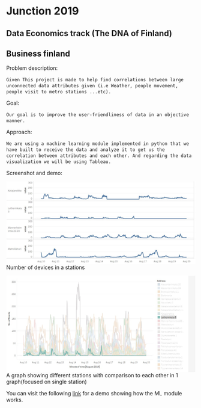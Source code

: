 # Junction 2019

## Data Economics track (The DNA of Finland)

## Business finland

Problem description:

```
Given This project is made to help find correlations between large unconnected data attributes given (i.e Weather, people movement, people visit to metro stations ...etc).
```

Goal:
```
Our goal is to improve the user-friendliness of data in an objective manner.
```
Approach:
```
We are using a machine learning module implemented in python that we have built to receive the data and analyze it to get us the correlation between attributes and each other. And regarding the data visualization we will be using Tableau.
```
Screenshot and demo:



<img src="devicesnumbers.jpg"
     alt="Number of devices in a stations"
     style="float: left; margin-right: 10px;" />
Number of devices in a stations

<img src="stationsgraph.jpeg"
     alt="Number of devices in a stations"
     style="float: left; margin-right: 10px;" />
A graph showing different stations with comparison to each other in 1 graph(focused on single station)



You can visit the following <a href="https://youtu.be/WsdZUr99Wi0">link</a> for a demo showing how the ML module works.
